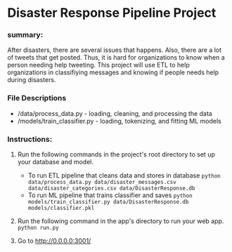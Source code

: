 # Disaster Response Pipeline Project

### summary:
After disasters, there are several issues that happens. Also, there are a lot of tweets that get posted. Thus, it is hard for organizations to know when a person needing help tweeting. This project will use ETL to help organizations in classifiying messages and knowing if people needs help during disasters.

### File Descriptions
- /data/process_data.py - loading, cleaning, and processing the data
- /models/train_classifier.py - loading, tokenizing, and fitting ML models

### Instructions:
1. Run the following commands in the project's root directory to set up your database and model.

    - To run ETL pipeline that cleans data and stores in database
        `python data/process_data.py data/disaster_messages.csv data/disaster_categories.csv data/DisasterResponse.db`
    - To run ML pipeline that trains classifier and saves
        `python models/train_classifier.py data/DisasterResponse.db models/classifier.pkl`

2. Run the following command in the app's directory to run your web app.
    `python run.py`

3. Go to http://0.0.0.0:3001/
